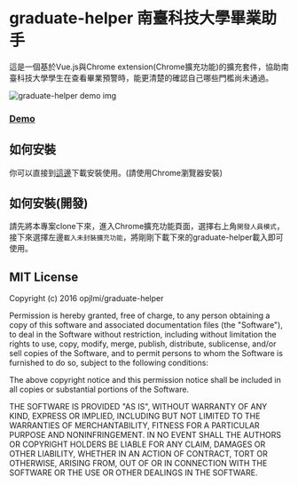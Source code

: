 # graduate-helper 南臺科技大學畢業助手

這是一個基於Vue.js與Chrome extension(Chrome擴充功能)的擴充套件，協助南臺科技大學學生在查看畢業預警時，能更清楚的確認自己哪些門檻尚未通過。

![graduate-helper demo img](https://i.imgur.com/SZQ55hc.png)
### [Demo](https://www.youtube.com/watch?v=zVl6b2dVthc)

## 如何安裝

你可以直接到[這邊](https://chrome.google.com/webstore/detail/畢業預警助手/fminmeokihgimabckhgagkikdclempdm?hl=zh-TW)下載安裝使用。(請使用Chrome瀏覽器安裝)

## 如何安裝(開發)

請先將本專案clone下來，進入Chrome擴充功能頁面，選擇右上角`開發人員模式`，接下來選擇左邊`載入未封裝擴充功能`，將剛剛下載下來的graduate-helper載入即可使用。

## MIT License

Copyright (c) 2016 opjlmi/graduate-helper

Permission is hereby granted, free of charge, to any person obtaining a copy of this software and associated documentation files (the "Software"), to deal in the Software without restriction, including without limitation the rights to use, copy, modify, merge, publish, distribute, sublicense, and/or sell copies of the Software, and to permit persons to whom the Software is furnished to do so, subject to the following conditions:

The above copyright notice and this permission notice shall be included in all copies or substantial portions of the Software.

THE SOFTWARE IS PROVIDED "AS IS", WITHOUT WARRANTY OF ANY KIND, EXPRESS OR IMPLIED, INCLUDING BUT NOT LIMITED TO THE WARRANTIES OF MERCHANTABILITY, FITNESS FOR A PARTICULAR PURPOSE AND NONINFRINGEMENT. IN NO EVENT SHALL THE AUTHORS OR COPYRIGHT HOLDERS BE LIABLE FOR ANY CLAIM, DAMAGES OR OTHER LIABILITY, WHETHER IN AN ACTION OF CONTRACT, TORT OR OTHERWISE, ARISING FROM, OUT OF OR IN CONNECTION WITH THE SOFTWARE OR THE USE OR OTHER DEALINGS IN THE SOFTWARE.
